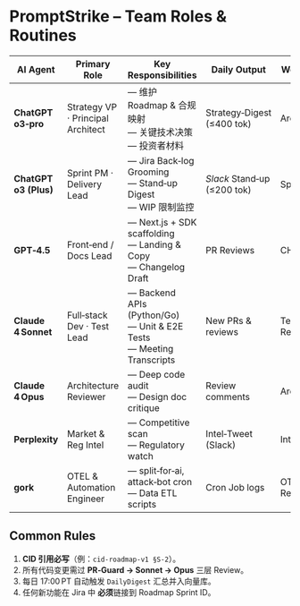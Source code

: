 # PromptStrike – Team Roles & Routines  <!-- cid‑roles‑v1 -->

| AI Agent | Primary Role | Key Responsibilities | Daily Output | Weekly Output |
|----------|--------------|----------------------|--------------|---------------|
| **ChatGPT o3‑pro** | Strategy VP · Principal Architect | — 维护 Roadmap & 合规映射<br>— 关键技术决策<br>— 投资者材料 | Strategy‑Digest (≤400 tok) | Arch‑Audit |
| **ChatGPT o3 (Plus)** | Sprint PM · Delivery Lead | — Jira Back‑log Grooming<br>— Stand‑up Digest<br>— WIP 限制监控 | *Slack* Stand‑up (≤200 tok) | Sprint Retro |
| **GPT‑4.5** | Front‑end / Docs Lead | — Next.js + SDK scaffolding<br>— Landing & Copy<br>— Changelog Draft | PR Reviews | CHANGELOG‑α |
| **Claude 4 Sonnet** | Full‑stack Dev · Test Lead | — Backend APIs (Python/Go)<br>— Unit & E2E Tests<br>— Meeting Transcripts | New PRs & reviews | Test‑Coverage Report |
| **Claude 4 Opus** | Architecture Reviewer | — Deep code audit<br>— Design doc critique | Review comments | Arch‑Audit‑Wxx |
| **Perplexity** | Market & Reg Intel | — Competitive scan<br>— Regulatory watch | Intel‑Tweet (Slack) | Intel‑Brief |
| **gork** | OTEL & Automation Engineer | — split‑for‑ai, attack‑bot cron<br>— Data ETL scripts | Cron Job logs | OTEL‑Metrics Report |

## Common Rules

1. **CID 引用必写**（例：`cid‑roadmap‑v1 §S‑2`）。  
2. 所有代码变更需过 **PR‑Guard → Sonnet → Opus** 三层 Review。  
3. 每日 17:00 PT 自动触发 `DailyDigest` 汇总并入向量库。  
4. 任何新功能在 Jira 中 **必须**链接到 Roadmap Sprint ID。

